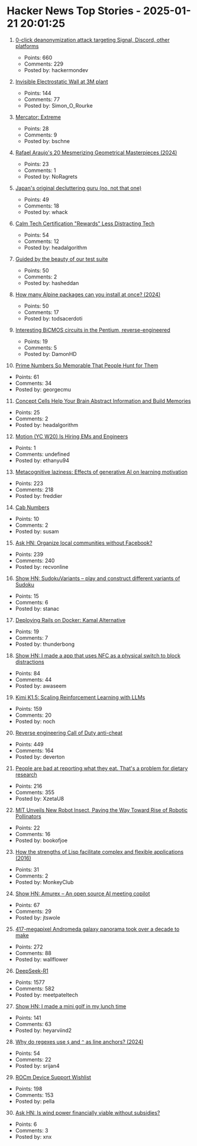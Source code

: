# Hacker News Top Stories - 2025-01-21 20:01:25

1. [0-click deanonymization attack targeting Signal, Discord, other platforms](https://gist.github.com/hackermondev/45a3cdfa52246f1d1201c1e8cdef6117)
   - Points: 660
   - Comments: 229
   - Posted by: hackermondev

2. [Invisible Electrostatic Wall at 3M plant](http://amasci.com/weird/unusual/e-wall.html)
   - Points: 144
   - Comments: 77
   - Posted by: Simon_O_Rourke

3. [Mercator: Extreme](https://mrgris.com/projects/merc-extreme/)
   - Points: 28
   - Comments: 9
   - Posted by: bschne

4. [Rafael Araujo's 20 Mesmerizing Geometrical Masterpieces (2024)](https://abakcus.com/rafael-araujo-geometrical-masterpieces/)
   - Points: 23
   - Comments: 1
   - Posted by: NoRagrets

5. [Japan's original decluttering guru (no, not that one)](https://www.nytimes.com/2025/01/16/business/hideko-yamashita-decluttering-danshari.html)
   - Points: 49
   - Comments: 18
   - Posted by: whack

6. [Calm Tech Certification "Rewards" Less Distracting Tech](https://spectrum.ieee.org/calm-tech)
   - Points: 54
   - Comments: 12
   - Posted by: headalgorithm

7. [Guided by the beauty of our test suite](https://www.mattkeeter.com/blog/2025-01-20-guided/)
   - Points: 50
   - Comments: 2
   - Posted by: hasheddan

8. [How many Alpine packages can you install at once? (2024)](https://www.naff.dev/blog/all-the-packages)
   - Points: 50
   - Comments: 17
   - Posted by: todsacerdoti

9. [Interesting BiCMOS circuits in the Pentium, reverse-engineered](https://www.righto.com/2025/01/pentium-reverse-engineering-bicmos.html)
   - Points: 19
   - Comments: 5
   - Posted by: DamonHD

10. [Prime Numbers So Memorable That People Hunt for Them](https://www.scientificamerican.com/article/these-prime-numbers-are-so-memorable-that-people-hunt-for-them/)
   - Points: 61
   - Comments: 34
   - Posted by: georgecmu

11. [Concept Cells Help Your Brain Abstract Information and Build Memories](https://www.quantamagazine.org/concept-cells-help-your-brain-abstract-information-and-build-memories-20250121/)
   - Points: 25
   - Comments: 2
   - Posted by: headalgorithm

12. [Motion (YC W20) Is Hiring EMs and Engineers](https://jobs.ashbyhq.com/motion?utm_source=hn)
   - Points: 1
   - Comments: undefined
   - Posted by: ethanyu94

13. [Metacognitive laziness: Effects of generative AI on learning motivation](https://bera-journals.onlinelibrary.wiley.com/doi/10.1111/bjet.13544)
   - Points: 223
   - Comments: 218
   - Posted by: freddier

14. [Cab Numbers](https://www.shyamsundergupta.com/cab.htm)
   - Points: 10
   - Comments: 2
   - Posted by: susam

15. [Ask HN: Organize local communities without Facebook?](undefined)
   - Points: 239
   - Comments: 240
   - Posted by: recvonline

16. [Show HN: SudokuVariants – play and construct different variants of Sudoku](https://sudokuvariants.com)
   - Points: 15
   - Comments: 6
   - Posted by: stanac

17. [Deploying Rails on Docker: Kamal Alternative](https://impactahead.com/dev/dokku-deploying-rails-on-docker-kamal-alternative)
   - Points: 19
   - Comments: 7
   - Posted by: thunderbong

18. [Show HN: I made a app that uses NFC as a physical switch to block distractions](https://www.foqos.app)
   - Points: 84
   - Comments: 44
   - Posted by: awaseem

19. [Kimi K1.5: Scaling Reinforcement Learning with LLMs](https://github.com/MoonshotAI/Kimi-k1.5)
   - Points: 159
   - Comments: 20
   - Posted by: noch

20. [Reverse engineering Call of Duty anti-cheat](https://ssno.cc/posts/reversing-tac-1-4-2025/)
   - Points: 449
   - Comments: 164
   - Posted by: deverton

21. [People are bad at reporting what they eat. That's a problem for dietary research](https://www.science.org/content/article/people-are-bad-reporting-what-they-eat-s-problem-dietary-research)
   - Points: 216
   - Comments: 355
   - Posted by: XzetaU8

22. [MIT Unveils New Robot Insect, Paving the Way Toward Rise of Robotic Pollinators](https://thedebrief.org/mit-unveils-new-robot-insect-paving-the-way-toward-the-rise-of-robotic-pollinators/)
   - Points: 22
   - Comments: 16
   - Posted by: bookofjoe

23. [How the strengths of Lisp facilitate complex and flexible applications (2016)](https://pmc.ncbi.nlm.nih.gov/articles/PMC5952920/)
   - Points: 31
   - Comments: 2
   - Posted by: MonkeyClub

24. [Show HN: Amurex – An open source AI meeting copilot](https://sansyrox.github.io/amurex_ce/)
   - Points: 67
   - Comments: 29
   - Posted by: jtswole

25. [417-megapixel Andromeda galaxy panorama took over a decade to make](https://petapixel.com/2025/01/16/417-megapixel-andromeda-galaxy-panorama-took-over-a-decade-to-make/)
   - Points: 272
   - Comments: 88
   - Posted by: wallflower

26. [DeepSeek-R1](https://github.com/deepseek-ai/DeepSeek-R1)
   - Points: 1577
   - Comments: 582
   - Posted by: meetpateltech

27. [Show HN: I made a mini golf in my lunch time](https://paper-golf.netlify.app/)
   - Points: 141
   - Comments: 63
   - Posted by: heyarviind2

28. [Why do regexes use `$` and `^` as line anchors? (2024)](https://buttondown.com/hillelwayne/archive/why-do-regexes-use-and-as-line-anchors/)
   - Points: 54
   - Comments: 22
   - Posted by: srijan4

29. [ROCm Device Support Wishlist](https://github.com/ROCm/ROCm/discussions/4276)
   - Points: 198
   - Comments: 153
   - Posted by: pella

30. [Ask HN: Is wind power financially viable without subsidies?](undefined)
   - Points: 6
   - Comments: 3
   - Posted by: xnx

